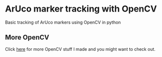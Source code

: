 # ArUco marker tracking with OpenCV

Basic tracking of ArUco markers using OpenCV in python

## More OpenCV

Click [here](https://github.com/pixelatedznero?tab=repositories&q=opencv) for more OpenCV stuff I made and you might want to check out.
